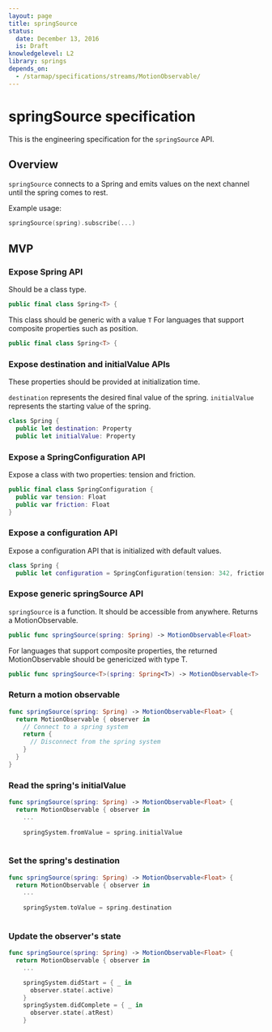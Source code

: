 ```yaml
---
layout: page
title: springSource
status:
  date: December 13, 2016
  is: Draft
knowledgelevel: L2
library: springs
depends_on:
  - /starmap/specifications/streams/MotionObservable/
---
```


# springSource specification

This is the engineering specification for the `springSource` API.

## Overview

`springSource` connects to a Spring and emits values on the next channel until the spring comes to
rest.

Example usage:

```swift
springSource(spring).subscribe(...)
```

## MVP

### Expose Spring API

Should be a class type.

```swift
public final class Spring<T> {
```

This class should be generic with a value `T` For languages that support composite properties such
as position.

```swift
public final class Spring<T> {
```

### Expose destination and initialValue APIs

These properties should be provided at initialization time.

`destination` represents the desired final value of the spring. `initialValue` represents the
starting value of the spring.

```swift
class Spring {
  public let destination: Property
  public let initialValue: Property
```

### Expose a SpringConfiguration API

Expose a class with two properties: tension and friction.

```swift
public final class SpringConfiguration {
  public var tension: Float
  public var friction: Float
}
```

### Expose a configuration API

Expose a configuration API that is initialized with default values.

```swift
class Spring {
  public let configuration = SpringConfiguration(tension: 342, friction: 30)
```

### Expose generic springSource API

`springSource` is a function. It should be accessible from anywhere. Returns a MotionObservable.

```swift
public func springSource(spring: Spring) -> MotionObservable<Float>
```

For languages that support composite properties, the returned MotionObservable should be genericized
with type T.

```swift
public func springSource<T>(spring: Spring<T>) -> MotionObservable<T>
```

### Return a motion observable

```swift
func springSource(spring: Spring) -> MotionObservable<Float> {
  return MotionObservable { observer in
    // Connect to a spring system
    return {
      // Disconnect from the spring system
    }
  }
}
```

### Read the spring's initialValue

```swift
func springSource(spring: Spring) -> MotionObservable<Float> {
  return MotionObservable { observer in
    ...
    
    springSystem.fromValue = spring.initialValue
    
```

### Set the spring's destination

```swift
func springSource(spring: Spring) -> MotionObservable<Float> {
  return MotionObservable { observer in
    ...
    
    springSystem.toValue = spring.destination
    
```

### Update the observer's state

```swift
func springSource(spring: Spring) -> MotionObservable<Float> {
  return MotionObservable { observer in
    ...

    springSystem.didStart = { _ in
      observer.state(.active)
    }
    springSystem.didComplete = { _ in
      observer.state(.atRest)
    }
```
